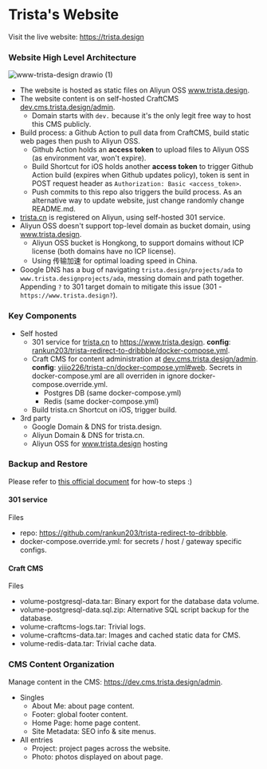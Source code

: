 # Trista's Website

Visit the live website: https://trista.design

### Website High Level Architecture

![www-trista-design drawio (1)](https://user-images.githubusercontent.com/2988555/172033774-68a82592-d234-45c9-a7cb-9845a4b33f6a.svg)

- The website is hosted as static files on Aliyun OSS www.trista.design.
- The website content is on self-hosted CraftCMS [dev.cms.trista.design/admin](https://dev.cms.trista.design/admin).
  - Domain starts with `dev.` because it's the only legit free way to host this CMS publicly.
- Build process: a Github Action to pull data from CraftCMS, build static web pages then push to Aliyun OSS.
  - Github Action holds an **access token** to upload files to Aliyun OSS (as environment var, won't expire).
  - Build Shortcut for iOS holds another **access token** to trigger Github Action build (expires when Github updates policy), token is sent in POST request header as `Authorization: Basic <access_token>`.
  - Push commits to this repo also triggers the build process. As an alternative way to update website, just change randomly change README.md.
- [trista.cn](http://trista.cn) is registered on Aliyun, using self-hosted 301 service.
- Aliyun OSS doesn't support top-level domain as bucket domain, using www.trista.design.
  - Aliyun OSS bucket is Hongkong, to support domains without ICP license (both domains have no ICP license).
  - Using 传输加速 for optimal loading speed in China.
- Google DNS has a bug of navigating `trista.design/projects/ada` to `www.trista.designprojects/ada`, messing domain and path together. Appending `?` to 301 target domain to mitigate this issue (301 - `https://www.trista.design?`).

### Key Components

- Self hosted
  - 301 service for [trista.cn](http://trista.cn) to https://www.trista.design. **config**: [rankun203/trista-redirect-to-dribbble/docker-compose.yml](https://github.com/rankun203/trista-redirect-to-dribbble/blob/master/docker-compose.yml).
  - Craft CMS for content administration at [dev.cms.trista.design/admin](https://dev.cms.trista.design/admin). **config**: [yiiio226/trista-cn/docker-compose.yml#web](https://github.com/yiiio226/trista-cn/blob/master/docker-compose.yml#L14). Secrets in docker-compose.yml are all overriden in ignore docker-compose.override.yml.
    - Postgres DB (same docker-compose.yml)
    - Redis (same docker-compose.yml)
  - Build trista.cn Shortcut on iOS, trigger build.
- 3rd party
  - Google Domain & DNS for trista.design.
  - Aliyun Domain & DNS for trista.cn.
  - Aliyun OSS for www.trista.design hosting

### Backup and Restore

Please refer to [this official document](https://docs.docker.com/storage/volumes/#backup-restore-or-migrate-data-volumes) for how-to steps :)

#### 301 service

Files

- repo: https://github.com/rankun203/trista-redirect-to-dribbble.
- docker-compose.override.yml: for secrets / host / gateway specific configs.

#### Craft CMS

Files

- volume-postgresql-data.tar: Binary export for the database data volume.
- volume-postgresql-data.sql.zip: Alternative SQL script backup for the database.
- volume-craftcms-logs.tar: Trivial logs.
- volume-craftcms-data.tar: Images and cached static data for CMS.
- volume-redis-data.tar: Trivial cache data.

### CMS Content Organization

Manage content in the CMS: https://dev.cms.trista.design/admin.

- Singles
  - About Me: about page content.
  - Footer: global footer content.
  - Home Page: home page content.
  - Site Metadata: SEO info & site menus.
- All entries 
  - Project: project pages across the website.
  - Photo: photos displayed on about page.
